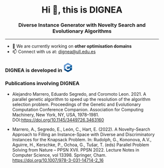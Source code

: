 <h1 align="center">Hi 👋, this is DIGNEA</h1>
<h3 align="center">Diverse Instance Generator with Novelty Search and Evolutionary Algorithms</h3>

---

- 🔭 We are currently working on **other optimisation domains**
- 📫 Connect with us at: dignea@ull.edu.es


<h3 align="left">DIGNEA is developed in <a href="https://www.w3schools.com/cpp/" target="_blank" rel="noreferrer"> <img src="https://raw.githubusercontent.com/devicons/devicon/master/icons/cplusplus/cplusplus-original.svg" alt="cplusplus" width="30" height="30"/> </a></h3>



<h3 align="left">Publications involving DIGNEA</h3>

* Alejandro Marrero, Eduardo Segredo, and Coromoto Leon. 2021. A parallel genetic algorithm to speed up the resolution of the algorithm selection problem. Proceedings of the Genetic and Evolutionary Computation Conference Companion. Association for Computing Machinery, New York, NY, USA, 1978–1981. DOI:https://doi.org/10.1145/3449726.3463160

* Marrero, A., Segredo, E., León, C., Hart, E. (2022). A Novelty-Search Approach to Filling an Instance-Space with Diverse and Discriminatory Instances for the Knapsack Problem. In: Rudolph, G., Kononova, A.V., Aguirre, H., Kerschke, P., Ochoa, G., Tušar, T. (eds) Parallel Problem Solving from Nature – PPSN XVII. PPSN 2022. Lecture Notes in Computer Science, vol 13398. Springer, Cham. https://doi.org/10.1007/978-3-031-14714-2_16


  
